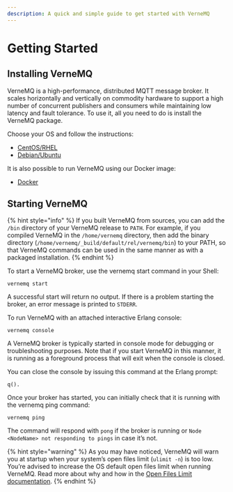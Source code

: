 ```yaml
---
description: A quick and simple guide to get started with VerneMQ
---
```


# Getting Started

## Installing VerneMQ

VerneMQ is a high-performance, distributed MQTT message broker. It scales horizontally and vertically on commodity hardware to support a high number of concurrent publishers and consumers while maintaining low latency and fault tolerance. To use it, all you need to do is install the VerneMQ package.

Choose your OS and follow the instructions:

* [CentOS/RHEL](installation/centos_and_redhat.md)
* [Debian/Ubuntu](installation/debian_and_ubuntu.md)

It is also possible to run VerneMQ using our Docker image:

* [Docker](installation/docker.md)

## Starting VerneMQ

{% hint style="info" %}
If you built VerneMQ from sources, you can add the `/bin` directory of your VerneMQ release to `PATH`. For example, if you compiled VerneMQ in the `/home/vernemq` directory, then add the binary directory \(`/home/vernemq/_build/default/rel/vernemq/bin`\) to your PATH, so that VerneMQ commands can be used in the same manner as with a packaged installation.
{% endhint %}

To start a VerneMQ broker, use the vernemq start command in your Shell:

```text
vernemq start
```

A successful start will return no output. If there is a problem starting the broker, an error message is printed to `STDERR`.

To run VerneMQ with an attached interactive Erlang console:

```text
vernemq console
```

A VerneMQ broker is typically started in console mode for debugging or troubleshooting purposes. Note that if you start VerneMQ in this manner, it is running as a foreground process that will exit when the console is closed.

You can close the console by issuing this command at the Erlang prompt:

```text
q().
```

Once your broker has started, you can initially check that it is running with the vernemq ping command:

```text
vernemq ping
```

The command will respond with `pong` if the broker is running or `Node <NodeName> not responding to pings` in case it’s not.

{% hint style="warning" %}
As you may have noticed, VerneMQ will warn you at startup when your system’s open files limit \(`ulimit -n`\) is too low. You’re advised to increase the OS default open files limit when running VerneMQ. Read more about why and how in the [Open Files Limit documentation](misc/change-open-file-limits.md).
{% endhint %}




